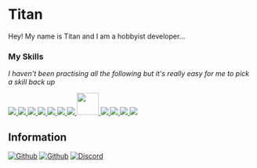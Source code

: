 <h1> Titan </h1>
Hey! My name is Titan and I am a hobbyist developer...

### My Skills
*I haven't been practising all the following but it's really easy for me to pick a skill back up*
<p align="left">
  <a href="https://www.w3schools.com/css/" target="_blank">
    <img src="https://img.icons8.com/color/48/000000/css3.png"/>
  </a>
  <a href="https://www.w3.org/html/" target="_blank">
    <img src="https://img.icons8.com/color/48/000000/html-5--v1.png"/>
  </a>
  <a href="https://developer.mozilla.org/en-US/docs/Web/JavaScript" target="_blank">
    <img src="https://img.icons8.com/color/48/000000/javascript--v2.png"/>
  </a>
  <a href="https://www.mongodb.com/" target="_blank">
    <img src="https://img.icons8.com/color/48/000000/mongodb.png"/>
  </a>
  <a href="https://nodejs.org" target="_blank">
    <img src="https://img.icons8.com/color/48/000000/nodejs.png"/>
  </a>
   <a href="https://www.python.org" target="_blank">
    <img src="https://img.icons8.com/color/48/000000/python.png"/>
  </a>
  <a href="https://reactjs.org/" target="_blank">
    <img src="https://img.icons8.com/office/48/000000/react.png"/>
  </a>
  <a href="https://en.wikipedia.org/wiki/Lua_(programming_language)" target="_blank">
    <img src="https://upload.wikimedia.org/wikipedia/commons/thumb/c/cf/Lua-Logo.svg/128px-Lua-Logo.svg.png" width="45" height="45"/>
  </a>
  <a href="https://www.adobe.com/nz/creativecloud.html" target="_blank">
    <img src="https://img.icons8.com/color/48/000000/adobe-photoshop--v1.png"/>
  </a>
  <a href="https://www.adobe.com/nz/creativecloud.html" target="_blank">
    <img src="https://img.icons8.com/color/48/000000/adobe-illustrator--v1.png"/>
  </a>
  <a href="https://www.adobe.com/nz/creativecloud.html" target="_blank">
    <img src="https://img.icons8.com/color/48/000000/adobe-after-effects--v1.png"/>
  </a>
  <a href="https://www.adobe.com/nz/creativecloud.html" target="_blank">
     <img src="https://img.icons8.com/color/48/000000/adobe-premiere-pro--v1.png"/>
  </a>
  
</p>

## Information
<p>
	<a href="https://github.com/titandev" target="_blank"><img alt="Github" src="https://img.shields.io/badge/github-%23100000.svg?&style=for-the-badge&logo=github&logoColor=white"/></a>  
  <a href="https://twitter.com/its_titan04" target="_blank"><img alt="Github" src="https://img.shields.io/badge/Its_Titan04-%231DA1F2.svg?style=for-the-badge&logo=Twitter&logoColor=white"/></a>  
	<a href="https://discord.com/users/303734252296732672" target="_blank"><img alt="Discord" src="https://img.shields.io/badge/discord-%237289DA.svg?&style=for-the-badge&logo=discord&logoColor=white"/></a>
</p>
